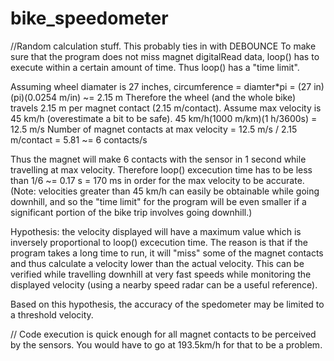 bike_speedometer
============

//Random calculation stuff. This probably ties in with DEBOUNCE To make sure that the program does not miss magnet digitalRead data, loop() has to execute within a certain amount of time. Thus loop() has a "time limit".

Assuming wheel diamater is 27 inches, circumference = diamter*pi = (27 in)(pi)(0.0254 m/in) ~= 2.15 m Therefore the wheel (and the whole bike) travels 2.15 m per magnet contact (2.15 m/contact). Assume max velocity is 45 km/h (overestimate a bit to be safe). 45 km/h(1000 m/km)(1 h/3600s) = 12.5 m/s Number of magnet contacts at max velocity = 12.5 m/s / 2.15 m/contact = 5.81 ~= 6 contacts/s

Thus the magnet will make 6 contacts with the sensor in 1 second while travelling at max velocity. Therefore loop() excecution time has to be less than 1/6 ~= 0.17 s = 170 ms in order for the max velocity to be accurate. (Note: velocities greater than 45 km/h can easily be obtainable while going downhill, and so the "time limit" for the program will be even smaller if a significant portion of the bike trip involves going downhill.)

Hypothesis: the velocity displayed will have a maximum value which is inversely proportional to loop() excecution time. The reason is that if the program takes a long time to run, it will "miss" some of the magnet contacts and thus calculate a velocity lower than the actual velocity. This can be verified while travelling downhill at very fast speeds while monitoring the displayed velocity (using a nearby speed radar can be a useful reference).

Based on this hypothesis, the accuracy of the spedometer may be limited to a threshold velocity.

//
Code execution is quick enough for all magnet contacts to be perceived by the sensors. You would have to go at
193.5km/h for that to be a problem.
